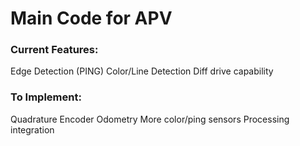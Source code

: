 # Main Code for APV

### Current Features:
Edge Detection (PING)
Color/Line Detection 
Diff drive capability

### To Implement:
Quadrature Encoder Odometry
More color/ping sensors
Processing integration
